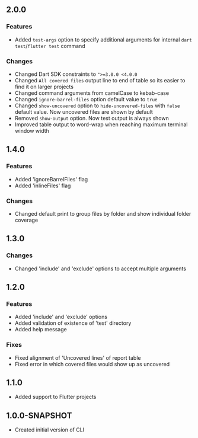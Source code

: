 ## 2.0.0

### Features

- Added `test-args` option to specify additional arguments for internal `dart test`/`flutter test` command

### Changes

- Changed Dart SDK constraints to `">=3.0.0 <4.0.0`
- Changed `All covered files` output line to end of table so its easier to find it on larger projects
- Changed command arguments from camelCase to kebab-case
- Changed `ignore-barrel-files` option default value to `true`
- Changed `show-uncovered` option to `hide-uncovered-files` with `false` default value. Now uncovered files are shown by default
- Removed `show-output` option. Now test output is always shown
- Improved table output to word-wrap when reaching maximum terminal window width

## 1.4.0

### Features

- Added 'ignoreBarrelFiles' flag
- Added 'inlineFiles' flag

### Changes

- Changed default print to group files by folder and show individual folder coverage

## 1.3.0

### Changes

- Changed 'include' and 'exclude' options to accept multiple arguments

## 1.2.0

### Features

- Added 'include' and 'exclude' options
- Added validation of existence of 'test' directory
- Added help message

### Fixes

- Fixed alignment of 'Uncovered lines' of report table
- Fixed error in which covered files would show up as uncovered

## 1.1.0

- Added support to Flutter projects

## 1.0.0-SNAPSHOT

- Created initial version of CLI
